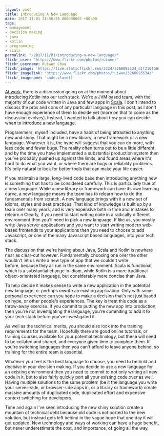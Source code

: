 ```yaml
---
layout: post
title: Introducing A New Language
date: 2017-11-01 21:56:35.000000000 +00:00
tags:
- management
- decision making
- java
- kotlin
- programming
- scala
permalink: "/2017/11/01/introducing-a-new-language/"
flickr_user: 'https://www.flickr.com/photos/ruiwen/'
flickr_username: Ruiwen Chua
flickr_image: 'https://live.staticflickr.com/3324/3260095534_d1f216fb8a_w.jpg'
flickr_imagelink: 'https://www.flickr.com/photos/ruiwen/3260095534/'
flickr_imagename: 'code.close()'
---
```

[At work](https://ocadotechnology.com/), there is a discussion going on at the moment about
introducing [Kotlin](https://kotlinlang.org/) into our tech stack. We're a JVM based team, with the
majority of our code written in Java and few apps in [Scala](https://www.scala-lang.org/). I don't
intend to discuss the pros and cons of any particular language in this post, as I don't have enough experience
of them to decide yet (more on that to come as the discussion evolves). Instead, I wanted to talk about
<em>how</em> you can decide when to introduce a new language.

Programmers, myself included, have a habit of being attracted to anything new and shiny. That might be a new
library, a new framework or a new language. Whatever it is, the hype will suggest that you can do more, with
less code and fewer bugs. The reality often turns out to be a little different, and by the time you have
implemented a substantial production system then you've probably pushed up against the limits, and found areas
where it's hard to do what you want, or where there are bugs or reliability problems. It's only natural to
look for better tools that can make your life easier.

If you maintain a large, long-lived code base then introducing anything new is something that has to be
considered carefully. This is particularly true of a new language. While a new library or framework can have
its own learning curve, a new language means the team has to relearn how to do the fundamentals from scratch.
A new language brings with it a new set of idioms, styles and best practices. That kind of knowledge is built
up by a team over many years, and is very expensive both in time and mistakes to relearn.n Clearly, if you
need to start writing code in a radically different environment then you'll need to pick a new language. If
like us, you mostly write Java server applications and you want to start writing modern web-based frontends to
your applications then you need to choose to add Javascript, or one of the many Javascript based languages,
into your tech stack.

The discussion that we're having about Java, Scala and Kotlin is nowhere near as clear-cut however.
Fundamentally choosing one over the other wouldn't let us write a new type of app that we couldn't write
before, because they all run in the same environment. Scala is functional, which is a substantial change in
idiom, while Kotlin is a more traditional object-orientated language, but considerably more concise than Java.

To help decide it makes sense to write a new application in the potential new language, or perhaps rewrite an
existing application. Only with some personal experience can you hope to make a decision that's not just based
on hype, or other people's experiences. The key is treat this code as a throw-away exercise. If you commit to
putting the new app into production, then you're not investigating the language, you're commiting to add it to
your tech stack before you've investigated it.

As well as the technical merits, you should also look into the training requirements for the team. Hopefully
there are good online tutorials, or training courses available for your potential technology, but these will
need to be collated and shared, and everyone given time to complete them. If you're switching languages then
you can't afford to leave anyone behind, so training for the entire team is essential.

Whatever you feel is the best language to choose, you need to be bold and decisive in your decision making. If
you decide to use a new language for an existing environment then you need to commit to not only writing all
new code in it, but to also fairly quickly port all your existing code over as well. Having multiple solutions
to the same problem (be it the language you write your server-side, or browser-side apps in, or a library or
framework) create massive amounts of duplicated code, duplicated effort and expensive context switching for
developers.

Time and again I've seen introducing the new shiny solution create a mountain of technical debt because old
code is not ported to the new solution, but instead gets left behind in the vague hope that one day it will
get updated. New technology and ways of working can have a huge benefit, but never underestimate the cost, and
importance, of going all the way.
